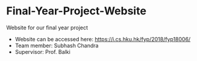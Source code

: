 # Final-Year-Project-Website

Website for our final year project

- Website can be accessed here: https://i.cs.hku.hk/fyp/2018/fyp18006/
- Team member: Subhash Chandra
- Supervisor: Prof. Balki

